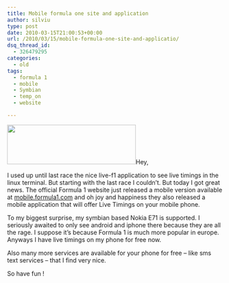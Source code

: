 ```yaml
---
title: Mobile formula one site and application
author: silviu
type: post
date: 2010-03-15T21:00:53+00:00
url: /2010/03/15/mobile-formula-one-site-and-applicatio/
dsq_thread_id:
  - 326479295
categories:
  - old
tags:
  - formula 1
  - mobile
  - Symbian
  - temp_on
  - website

---
```

[<img decoding="async" loading="lazy" class="aligncenter size-medium wp-image-738" title="mobile_formula_one" src="http://blog.silviuvulcan.ro/wp-content/uploads/sites/2/2010/03/mobile_formula_one-300x92.jpg" alt="" width="300" height="92" />][1]Hey,

I used up until last race the nice live-f1 application to see live timings in the linux terminal. But starting with the last race I couldn&#8217;t. But today I got great news. The official Formula 1 website just released a mobile version available at <a href="http://mobile.formula1.com" target="_blank" rel="noopener">mobile.formula1.com</a> and oh joy and happiness they also released a mobile application that will offer Live Timings on your mobile phone.

To my biggest surprise, my symbian based Nokia E71 is supported. I seriously awaited to only see android and iphone there because they are all the rage. I suppose it&#8217;s because Formula 1 is much more popular in europe. Anyways I have live timings on my phone for free now.

Also many more services are available for your phone for free &#8211; like sms text services &#8211; that I find very nice.

So have fun !

 [1]: http://blog.silviuvulcan.ro/wp-content/uploads/sites/2/2010/03/mobile_formula_one.jpg